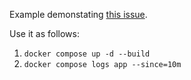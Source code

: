 Example demonstating [this issue](https://github.com/rabbitmq/rabbitmq-server/discussions/6331#discussioncomment-5796803).

Use it as follows:

1. `docker compose up -d --build`
1. `docker compose logs app --since=10m`